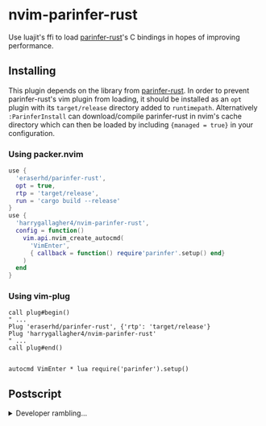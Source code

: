 # nvim-parinfer-rust

Use luajit's ffi to load [parinfer-rust][]'s C bindings in hopes of improving
performance.


## Installing

This plugin depends on the library from [parinfer-rust][]. In order to prevent
parinfer-rust's vim plugin from loading, it should be installed as an `opt`
plugin with its `target/release` directory added to `runtimepath`.
Alternatively `:ParinferInstall` can download/compile parinfer-rust in nvim's
cache directory which can then be loaded by including `{managed = true}` in
your configuration.


### Using packer.nvim

```lua
use {
  'eraserhd/parinfer-rust',
  opt = true,
  rtp = 'target/release',
  run = 'cargo build --release'
}
use {
  'harrygallagher4/nvim-parinfer-rust',
  config = function()
    vim.api.nvim_create_autocmd(
      'VimEnter',
      { callback = function() require'parinfer'.setup() end}
    )
  end
}
```

### Using vim-plug

```vim
call plug#begin()
" ...
Plug 'eraserhd/parinfer-rust', {'rtp': 'target/release'}
Plug 'harrygallagher4/nvim-parinfer-rust'
" ...
call plug#end()


autocmd VimEnter * lua require('parinfer').setup()
```


## Postscript

<details>
<summary>Developer rambling...</summary>

This plugin is two things, both of which are experimental.

**Update**: I have been using this plugin for ~5 months now and haven't run
into any issues! Occasionally I run into the same undo issue that parinfer-rust
has, though less often.

### 1

As said above, a lua (fennel) replacement for [parinfer-rust][]'s vimscript
plugin. Writing the plugin in lua should improve performance solely due to how
often `process` is called. In addition to that, luajit's ffi allows the
parinfer-rust library to be loaded and called directly. I'm unsure about ffi
vs. vim's `libcall` performance. Some profiling is probably in order.

### 2

A fix for something that has personally annoyed me about parinfer-rust. The
vimscript plugin built in to parinfer-rust sets the text of the entire buffer
when the library reports changes. This method of setting the text seems to
break neovim's extmarks which in turn breaks Luasnip, and potentially other
plugins relying on extmarks. This behaviour could potentially be fixed by just
using neovim's `buf_set_lines` instead of `setline`, I honestly didn't even
consider testing `buf_set_lines` and just realized this as I write this readme.
I suppose that's worth testing. Anyway, I wrote [incremental-change.fnl][] and
a `buf-apply-diff` function that computes a diff for the entire file, then
another diff for each of the changed lines and finally uses `nvim_buf_set_text`
to make the smallest possible changes. Since parinfer usually only needs to
insert/delete a single bracket or some indentation, this has worked fine so
far. It's possible that this whole process negates any performance gain from
part 1 of this plugin. I found the implementation interesting though. Again,
this plugin is still in what I would consider a *very* experimental stage. It's
possible that `nvim_buf_set_text` on the changed lines, or `nvim_buf_set_lines`
on the entire buffer would preserve extmarks properly. I hope to test the
different methods of text changing for performance and behaviour.

</details>

[parinfer-rust]: https://github.com/eraserhd/parinfer-rust
[incremental-change.fnl]: fnl/parinfer/incremental-change.fnl
[lib.fnl]: fnl/parinfer/lib.fnl

